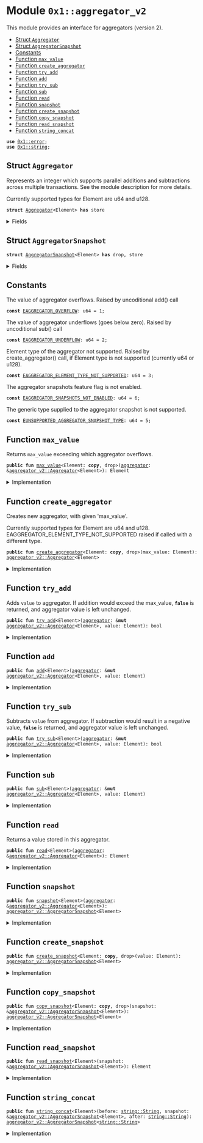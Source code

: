 
<a name="0x1_aggregator_v2"></a>

# Module `0x1::aggregator_v2`

This module provides an interface for aggregators (version 2).


-  [Struct `Aggregator`](#0x1_aggregator_v2_Aggregator)
-  [Struct `AggregatorSnapshot`](#0x1_aggregator_v2_AggregatorSnapshot)
-  [Constants](#@Constants_0)
-  [Function `max_value`](#0x1_aggregator_v2_max_value)
-  [Function `create_aggregator`](#0x1_aggregator_v2_create_aggregator)
-  [Function `try_add`](#0x1_aggregator_v2_try_add)
-  [Function `add`](#0x1_aggregator_v2_add)
-  [Function `try_sub`](#0x1_aggregator_v2_try_sub)
-  [Function `sub`](#0x1_aggregator_v2_sub)
-  [Function `read`](#0x1_aggregator_v2_read)
-  [Function `snapshot`](#0x1_aggregator_v2_snapshot)
-  [Function `create_snapshot`](#0x1_aggregator_v2_create_snapshot)
-  [Function `copy_snapshot`](#0x1_aggregator_v2_copy_snapshot)
-  [Function `read_snapshot`](#0x1_aggregator_v2_read_snapshot)
-  [Function `string_concat`](#0x1_aggregator_v2_string_concat)


<pre><code><b>use</b> <a href="../../aptos-stdlib/../move-stdlib/doc/error.md#0x1_error">0x1::error</a>;
<b>use</b> <a href="../../aptos-stdlib/../move-stdlib/doc/string.md#0x1_string">0x1::string</a>;
</code></pre>



<a name="0x1_aggregator_v2_Aggregator"></a>

## Struct `Aggregator`

Represents an integer which supports parallel additions and subtractions
across multiple transactions. See the module description for more details.

Currently supported types for Element are u64 and u128.


<pre><code><b>struct</b> <a href="aggregator_v2.md#0x1_aggregator_v2_Aggregator">Aggregator</a>&lt;Element&gt; <b>has</b> store
</code></pre>



<details>
<summary>Fields</summary>


<dl>
<dt>
<code>value: Element</code>
</dt>
<dd>

</dd>
<dt>
<code>max_value: Element</code>
</dt>
<dd>

</dd>
</dl>


</details>

<a name="0x1_aggregator_v2_AggregatorSnapshot"></a>

## Struct `AggregatorSnapshot`



<pre><code><b>struct</b> <a href="aggregator_v2.md#0x1_aggregator_v2_AggregatorSnapshot">AggregatorSnapshot</a>&lt;Element&gt; <b>has</b> drop, store
</code></pre>



<details>
<summary>Fields</summary>


<dl>
<dt>
<code>value: Element</code>
</dt>
<dd>

</dd>
</dl>


</details>

<a name="@Constants_0"></a>

## Constants


<a name="0x1_aggregator_v2_EAGGREGATOR_OVERFLOW"></a>

The value of aggregator overflows. Raised by uncoditional add() call


<pre><code><b>const</b> <a href="aggregator_v2.md#0x1_aggregator_v2_EAGGREGATOR_OVERFLOW">EAGGREGATOR_OVERFLOW</a>: u64 = 1;
</code></pre>



<a name="0x1_aggregator_v2_EAGGREGATOR_UNDERFLOW"></a>

The value of aggregator underflows (goes below zero). Raised by uncoditional sub() call


<pre><code><b>const</b> <a href="aggregator_v2.md#0x1_aggregator_v2_EAGGREGATOR_UNDERFLOW">EAGGREGATOR_UNDERFLOW</a>: u64 = 2;
</code></pre>



<a name="0x1_aggregator_v2_EAGGREGATOR_ELEMENT_TYPE_NOT_SUPPORTED"></a>

Element type of the aggregator not supported. Raised by create_aggregator() call,
if Element type is not supported (currently u64 or u128).


<pre><code><b>const</b> <a href="aggregator_v2.md#0x1_aggregator_v2_EAGGREGATOR_ELEMENT_TYPE_NOT_SUPPORTED">EAGGREGATOR_ELEMENT_TYPE_NOT_SUPPORTED</a>: u64 = 3;
</code></pre>



<a name="0x1_aggregator_v2_EAGGREGATOR_SNAPSHOTS_NOT_ENABLED"></a>

The aggregator snapshots feature flag is not enabled.


<pre><code><b>const</b> <a href="aggregator_v2.md#0x1_aggregator_v2_EAGGREGATOR_SNAPSHOTS_NOT_ENABLED">EAGGREGATOR_SNAPSHOTS_NOT_ENABLED</a>: u64 = 6;
</code></pre>



<a name="0x1_aggregator_v2_EUNSUPPORTED_AGGREGATOR_SNAPSHOT_TYPE"></a>

The generic type supplied to the aggregator snapshot is not supported.


<pre><code><b>const</b> <a href="aggregator_v2.md#0x1_aggregator_v2_EUNSUPPORTED_AGGREGATOR_SNAPSHOT_TYPE">EUNSUPPORTED_AGGREGATOR_SNAPSHOT_TYPE</a>: u64 = 5;
</code></pre>



<a name="0x1_aggregator_v2_max_value"></a>

## Function `max_value`

Returns <code>max_value</code> exceeding which aggregator overflows.


<pre><code><b>public</b> <b>fun</b> <a href="aggregator_v2.md#0x1_aggregator_v2_max_value">max_value</a>&lt;Element: <b>copy</b>, drop&gt;(<a href="aggregator.md#0x1_aggregator">aggregator</a>: &<a href="aggregator_v2.md#0x1_aggregator_v2_Aggregator">aggregator_v2::Aggregator</a>&lt;Element&gt;): Element
</code></pre>



<details>
<summary>Implementation</summary>


<pre><code><b>public</b> <b>fun</b> <a href="aggregator_v2.md#0x1_aggregator_v2_max_value">max_value</a>&lt;Element: <b>copy</b> + drop&gt;(<a href="aggregator.md#0x1_aggregator">aggregator</a>: &<a href="aggregator_v2.md#0x1_aggregator_v2_Aggregator">Aggregator</a>&lt;Element&gt;): Element {
    <a href="aggregator.md#0x1_aggregator">aggregator</a>.max_value
}
</code></pre>



</details>

<a name="0x1_aggregator_v2_create_aggregator"></a>

## Function `create_aggregator`

Creates new aggregator, with given 'max_value'.

Currently supported types for Element are u64 and u128.
EAGGREGATOR_ELEMENT_TYPE_NOT_SUPPORTED raised if called with a different type.


<pre><code><b>public</b> <b>fun</b> <a href="aggregator_v2.md#0x1_aggregator_v2_create_aggregator">create_aggregator</a>&lt;Element: <b>copy</b>, drop&gt;(max_value: Element): <a href="aggregator_v2.md#0x1_aggregator_v2_Aggregator">aggregator_v2::Aggregator</a>&lt;Element&gt;
</code></pre>



<details>
<summary>Implementation</summary>


<pre><code><b>public</b> <b>native</b> <b>fun</b> <a href="aggregator_v2.md#0x1_aggregator_v2_create_aggregator">create_aggregator</a>&lt;Element: <b>copy</b> + drop&gt;(max_value: Element): <a href="aggregator_v2.md#0x1_aggregator_v2_Aggregator">Aggregator</a>&lt;Element&gt;;
</code></pre>



</details>

<a name="0x1_aggregator_v2_try_add"></a>

## Function `try_add`

Adds <code>value</code> to aggregator.
If addition would exceed the max_value, <code><b>false</b></code> is returned, and aggregator value is left unchanged.


<pre><code><b>public</b> <b>fun</b> <a href="aggregator_v2.md#0x1_aggregator_v2_try_add">try_add</a>&lt;Element&gt;(<a href="aggregator.md#0x1_aggregator">aggregator</a>: &<b>mut</b> <a href="aggregator_v2.md#0x1_aggregator_v2_Aggregator">aggregator_v2::Aggregator</a>&lt;Element&gt;, value: Element): bool
</code></pre>



<details>
<summary>Implementation</summary>


<pre><code><b>public</b> <b>native</b> <b>fun</b> <a href="aggregator_v2.md#0x1_aggregator_v2_try_add">try_add</a>&lt;Element&gt;(<a href="aggregator.md#0x1_aggregator">aggregator</a>: &<b>mut</b> <a href="aggregator_v2.md#0x1_aggregator_v2_Aggregator">Aggregator</a>&lt;Element&gt;, value: Element): bool;
</code></pre>



</details>

<a name="0x1_aggregator_v2_add"></a>

## Function `add`



<pre><code><b>public</b> <b>fun</b> <a href="aggregator_v2.md#0x1_aggregator_v2_add">add</a>&lt;Element&gt;(<a href="aggregator.md#0x1_aggregator">aggregator</a>: &<b>mut</b> <a href="aggregator_v2.md#0x1_aggregator_v2_Aggregator">aggregator_v2::Aggregator</a>&lt;Element&gt;, value: Element)
</code></pre>



<details>
<summary>Implementation</summary>


<pre><code><b>public</b> <b>fun</b> <a href="aggregator_v2.md#0x1_aggregator_v2_add">add</a>&lt;Element&gt;(<a href="aggregator.md#0x1_aggregator">aggregator</a>: &<b>mut</b> <a href="aggregator_v2.md#0x1_aggregator_v2_Aggregator">Aggregator</a>&lt;Element&gt;, value: Element) {
    <b>assert</b>!(<a href="aggregator_v2.md#0x1_aggregator_v2_try_add">try_add</a>(<a href="aggregator.md#0x1_aggregator">aggregator</a>, value), <a href="../../aptos-stdlib/../move-stdlib/doc/error.md#0x1_error_out_of_range">error::out_of_range</a>(<a href="aggregator_v2.md#0x1_aggregator_v2_EAGGREGATOR_OVERFLOW">EAGGREGATOR_OVERFLOW</a>));
}
</code></pre>



</details>

<a name="0x1_aggregator_v2_try_sub"></a>

## Function `try_sub`

Subtracts <code>value</code> from aggregator.
If subtraction would result in a negative value, <code><b>false</b></code> is returned, and aggregator value is left unchanged.


<pre><code><b>public</b> <b>fun</b> <a href="aggregator_v2.md#0x1_aggregator_v2_try_sub">try_sub</a>&lt;Element&gt;(<a href="aggregator.md#0x1_aggregator">aggregator</a>: &<b>mut</b> <a href="aggregator_v2.md#0x1_aggregator_v2_Aggregator">aggregator_v2::Aggregator</a>&lt;Element&gt;, value: Element): bool
</code></pre>



<details>
<summary>Implementation</summary>


<pre><code><b>public</b> <b>native</b> <b>fun</b> <a href="aggregator_v2.md#0x1_aggregator_v2_try_sub">try_sub</a>&lt;Element&gt;(<a href="aggregator.md#0x1_aggregator">aggregator</a>: &<b>mut</b> <a href="aggregator_v2.md#0x1_aggregator_v2_Aggregator">Aggregator</a>&lt;Element&gt;, value: Element): bool;
</code></pre>



</details>

<a name="0x1_aggregator_v2_sub"></a>

## Function `sub`



<pre><code><b>public</b> <b>fun</b> <a href="aggregator_v2.md#0x1_aggregator_v2_sub">sub</a>&lt;Element&gt;(<a href="aggregator.md#0x1_aggregator">aggregator</a>: &<b>mut</b> <a href="aggregator_v2.md#0x1_aggregator_v2_Aggregator">aggregator_v2::Aggregator</a>&lt;Element&gt;, value: Element)
</code></pre>



<details>
<summary>Implementation</summary>


<pre><code><b>public</b> <b>fun</b> <a href="aggregator_v2.md#0x1_aggregator_v2_sub">sub</a>&lt;Element&gt;(<a href="aggregator.md#0x1_aggregator">aggregator</a>: &<b>mut</b> <a href="aggregator_v2.md#0x1_aggregator_v2_Aggregator">Aggregator</a>&lt;Element&gt;, value: Element) {
    <b>assert</b>!(<a href="aggregator_v2.md#0x1_aggregator_v2_try_sub">try_sub</a>(<a href="aggregator.md#0x1_aggregator">aggregator</a>, value), <a href="../../aptos-stdlib/../move-stdlib/doc/error.md#0x1_error_out_of_range">error::out_of_range</a>(<a href="aggregator_v2.md#0x1_aggregator_v2_EAGGREGATOR_UNDERFLOW">EAGGREGATOR_UNDERFLOW</a>));
}
</code></pre>



</details>

<a name="0x1_aggregator_v2_read"></a>

## Function `read`

Returns a value stored in this aggregator.


<pre><code><b>public</b> <b>fun</b> <a href="aggregator_v2.md#0x1_aggregator_v2_read">read</a>&lt;Element&gt;(<a href="aggregator.md#0x1_aggregator">aggregator</a>: &<a href="aggregator_v2.md#0x1_aggregator_v2_Aggregator">aggregator_v2::Aggregator</a>&lt;Element&gt;): Element
</code></pre>



<details>
<summary>Implementation</summary>


<pre><code><b>public</b> <b>native</b> <b>fun</b> <a href="aggregator_v2.md#0x1_aggregator_v2_read">read</a>&lt;Element&gt;(<a href="aggregator.md#0x1_aggregator">aggregator</a>: &<a href="aggregator_v2.md#0x1_aggregator_v2_Aggregator">Aggregator</a>&lt;Element&gt;): Element;
</code></pre>



</details>

<a name="0x1_aggregator_v2_snapshot"></a>

## Function `snapshot`



<pre><code><b>public</b> <b>fun</b> <a href="aggregator_v2.md#0x1_aggregator_v2_snapshot">snapshot</a>&lt;Element&gt;(<a href="aggregator.md#0x1_aggregator">aggregator</a>: &<a href="aggregator_v2.md#0x1_aggregator_v2_Aggregator">aggregator_v2::Aggregator</a>&lt;Element&gt;): <a href="aggregator_v2.md#0x1_aggregator_v2_AggregatorSnapshot">aggregator_v2::AggregatorSnapshot</a>&lt;Element&gt;
</code></pre>



<details>
<summary>Implementation</summary>


<pre><code><b>public</b> <b>native</b> <b>fun</b> <a href="aggregator_v2.md#0x1_aggregator_v2_snapshot">snapshot</a>&lt;Element&gt;(<a href="aggregator.md#0x1_aggregator">aggregator</a>: &<a href="aggregator_v2.md#0x1_aggregator_v2_Aggregator">Aggregator</a>&lt;Element&gt;): <a href="aggregator_v2.md#0x1_aggregator_v2_AggregatorSnapshot">AggregatorSnapshot</a>&lt;Element&gt;;
</code></pre>



</details>

<a name="0x1_aggregator_v2_create_snapshot"></a>

## Function `create_snapshot`



<pre><code><b>public</b> <b>fun</b> <a href="aggregator_v2.md#0x1_aggregator_v2_create_snapshot">create_snapshot</a>&lt;Element: <b>copy</b>, drop&gt;(value: Element): <a href="aggregator_v2.md#0x1_aggregator_v2_AggregatorSnapshot">aggregator_v2::AggregatorSnapshot</a>&lt;Element&gt;
</code></pre>



<details>
<summary>Implementation</summary>


<pre><code><b>public</b> <b>native</b> <b>fun</b> <a href="aggregator_v2.md#0x1_aggregator_v2_create_snapshot">create_snapshot</a>&lt;Element: <b>copy</b> + drop&gt;(value: Element): <a href="aggregator_v2.md#0x1_aggregator_v2_AggregatorSnapshot">AggregatorSnapshot</a>&lt;Element&gt;;
</code></pre>



</details>

<a name="0x1_aggregator_v2_copy_snapshot"></a>

## Function `copy_snapshot`



<pre><code><b>public</b> <b>fun</b> <a href="aggregator_v2.md#0x1_aggregator_v2_copy_snapshot">copy_snapshot</a>&lt;Element: <b>copy</b>, drop&gt;(snapshot: &<a href="aggregator_v2.md#0x1_aggregator_v2_AggregatorSnapshot">aggregator_v2::AggregatorSnapshot</a>&lt;Element&gt;): <a href="aggregator_v2.md#0x1_aggregator_v2_AggregatorSnapshot">aggregator_v2::AggregatorSnapshot</a>&lt;Element&gt;
</code></pre>



<details>
<summary>Implementation</summary>


<pre><code><b>public</b> <b>native</b> <b>fun</b> <a href="aggregator_v2.md#0x1_aggregator_v2_copy_snapshot">copy_snapshot</a>&lt;Element: <b>copy</b> + drop&gt;(snapshot: &<a href="aggregator_v2.md#0x1_aggregator_v2_AggregatorSnapshot">AggregatorSnapshot</a>&lt;Element&gt;): <a href="aggregator_v2.md#0x1_aggregator_v2_AggregatorSnapshot">AggregatorSnapshot</a>&lt;Element&gt;;
</code></pre>



</details>

<a name="0x1_aggregator_v2_read_snapshot"></a>

## Function `read_snapshot`



<pre><code><b>public</b> <b>fun</b> <a href="aggregator_v2.md#0x1_aggregator_v2_read_snapshot">read_snapshot</a>&lt;Element&gt;(snapshot: &<a href="aggregator_v2.md#0x1_aggregator_v2_AggregatorSnapshot">aggregator_v2::AggregatorSnapshot</a>&lt;Element&gt;): Element
</code></pre>



<details>
<summary>Implementation</summary>


<pre><code><b>public</b> <b>native</b> <b>fun</b> <a href="aggregator_v2.md#0x1_aggregator_v2_read_snapshot">read_snapshot</a>&lt;Element&gt;(snapshot: &<a href="aggregator_v2.md#0x1_aggregator_v2_AggregatorSnapshot">AggregatorSnapshot</a>&lt;Element&gt;): Element;
</code></pre>



</details>

<a name="0x1_aggregator_v2_string_concat"></a>

## Function `string_concat`



<pre><code><b>public</b> <b>fun</b> <a href="aggregator_v2.md#0x1_aggregator_v2_string_concat">string_concat</a>&lt;Element&gt;(before: <a href="../../aptos-stdlib/../move-stdlib/doc/string.md#0x1_string_String">string::String</a>, snapshot: &<a href="aggregator_v2.md#0x1_aggregator_v2_AggregatorSnapshot">aggregator_v2::AggregatorSnapshot</a>&lt;Element&gt;, after: <a href="../../aptos-stdlib/../move-stdlib/doc/string.md#0x1_string_String">string::String</a>): <a href="aggregator_v2.md#0x1_aggregator_v2_AggregatorSnapshot">aggregator_v2::AggregatorSnapshot</a>&lt;<a href="../../aptos-stdlib/../move-stdlib/doc/string.md#0x1_string_String">string::String</a>&gt;
</code></pre>



<details>
<summary>Implementation</summary>


<pre><code><b>public</b> <b>native</b> <b>fun</b> <a href="aggregator_v2.md#0x1_aggregator_v2_string_concat">string_concat</a>&lt;Element&gt;(before: String, snapshot: &<a href="aggregator_v2.md#0x1_aggregator_v2_AggregatorSnapshot">AggregatorSnapshot</a>&lt;Element&gt;, after: String): <a href="aggregator_v2.md#0x1_aggregator_v2_AggregatorSnapshot">AggregatorSnapshot</a>&lt;String&gt;;
</code></pre>



</details>


[move-book]: https://aptos.dev/move/book/SUMMARY
